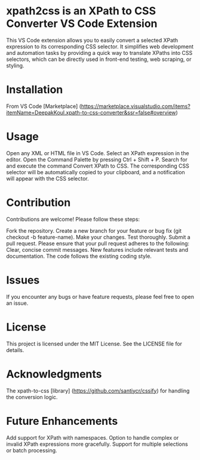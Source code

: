 # xpath2css is an XPath to CSS Converter VS Code Extension

This VS Code extension allows you to easily convert a selected XPath expression to its corresponding CSS selector. It simplifies web development and automation tasks by providing a quick way to translate XPaths into CSS selectors, which can be directly used in front-end testing, web scraping, or styling.

# Installation
From VS Code [Marketplace] (https://marketplace.visualstudio.com/items?itemName=DeepakKoul.xpath-to-css-converter&ssr=false#overview)


# Usage
Open any XML or HTML file in VS Code.
Select an XPath expression in the editor.
Open the Command Palette by pressing Ctrl + Shift + P.
Search for and execute the command Convert XPath to CSS.
The corresponding CSS selector will be automatically copied to your clipboard, and a notification will appear with the CSS selector.

# Contribution 

Contributions are welcome! Please follow these steps:

Fork the repository.
Create a new branch for your feature or bug fix (git checkout -b feature-name).
Make your changes.
Test thoroughly.
Submit a pull request.
Please ensure that your pull request adheres to the following:
Clear, concise commit messages.
New features include relevant tests and documentation.
The code follows the existing coding style.

# Issues
If you encounter any bugs or have feature requests, please feel free to open an issue.

# License
This project is licensed under the MIT License. See the LICENSE file for details.

# Acknowledgments
The xpath-to-css [library] (https://github.com/santiycr/cssify) for handling the conversion logic.

# Future Enhancements
Add support for XPath with namespaces.
Option to handle complex or invalid XPath expressions more gracefully.
Support for multiple selections or batch processing.